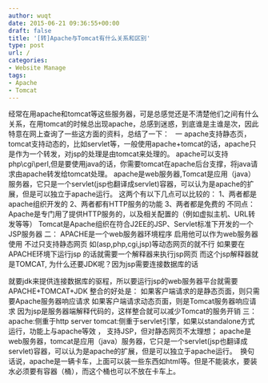 ```yaml
---
author: wuqt
date: 2015-06-21 09:36:55+00:00
draft: false
title: '[转]Apache与Tomcat有什么关系和区别'
type: post
url: /
categories:
- Website Manage
tags:
- Apache
- Tomcat
---
```






经常在用apache和tomcat等这些服务器，可是总感觉还是不清楚他们之间有什么关系，在用tomcat的时候总出现apache，总感到迷惑，到底谁是主谁是次，因此特意在网上查询了一些这方面的资料，总结了一下：   一
apache支持静态页，tomcat支持动态的，比如servlet等，一般使用apache+tomcat的话，apache只是作为一个转发，对jsp的处理是由tomcat来处理的。
apache可以支持php\cgi\perl,但是要使用java的话，你需要tomcat在apache后台支撑，将java请求由apache转发给tomcat处理。
apache是web服务器,Tomcat是应用（java）服务器，它只是一个servlet(jsp也翻译成servlet)容器，可以认为是apache的扩展，但是可以独立于apache运行。
这两个有以下几点可以比较的： 1、两者都是apache组织开发的 2、两者都有HTTP服务的功能 3、两者都是免费的
不同点：
Apache是专门用了提供HTTP服务的，以及相关配置的（例如虚拟主机、URL转发等等）
Tomcat是Apache组织在符合J2EE的JSP、Servlet标准下开发的一个JSP服务器
二：
APACHE是一个web服务器环境程序 启用他可以作为web服务器使用 不过只支持静态网页 如(asp,php,cgi,jsp)等动态网页的就不行
如果要在APACHE环境下运行jsp 的话就需要一个解释器来执行jsp网页 而这个jsp解释器就是TOMCAT, 为什么还要JDK呢？因为jsp需要连接数据库的话

就要jdk来提供连接数据库的驱程，所以要运行jsp的web服务器平台就需要APACHE+TOMCAT+JDK
整合的好处是：
如果客户端请求的是静态页面，则只需要Apache服务器响应请求 如果客户端请求动态页面，则是Tomcat服务器响应请求
因为jsp是服务器端解释代码的，这样整合就可以减少Tomcat的服务开销
三：
apache:侧重于http server
tomcat:侧重于servlet引擎，如果以standalone方式运行，功能上与apache等效 ， 支持JSP，但对静态网页不太理想；
apache是web服务器，tomcat是应用（java）服务器，它只是一个servlet(jsp也翻译成servlet)容器，可以认为是apache的扩展，但是可以独立于apache运行。  换句话说，apache是一辆卡车，上面可以装一些东西如html等。但是不能装水，要装水必须要有容器（桶），而这个桶也可以不放在卡车上。


